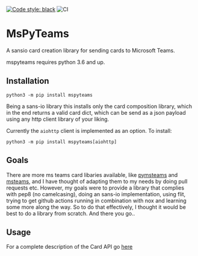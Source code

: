 [![Code style: black](https://img.shields.io/badge/code%20style-black-000000.svg)](https://github.com/psf/black)
![CI](https://github.com/sander76/mspyteams/workflows/CI/badge.svg)


# MsPyTeams

A sansio card creation library for sending cards to Microsoft Teams.

mspyteams requires python 3.6 and up.

## Installation


`python3 -m pip install mspyteams`

Being a sans-io library this installs only the card composition library, which in the end returns a valid card dict, which can be send as a json payload using any http client library of your liking.

Currently the `aiohttp` client is implemented as an option. To install:

`python3 -m pip install mspyteams[aiohttp]`


## Goals

There are more ms teams card libaries available, like [pymsteams](https://github.com/rveachkc/pymsteams) and [msteams](https://github.com/johanjeppsson/msteams), and I have thought of adapting them to my needs by doing pull requests etc.
However, my goals were to provide a library that complies with pep8 (no camelcasing), doing an sans-io implementation, using flit, trying to get github actions running in combination with nox and learning some more along the way. So to do that effectively, I thought it would be best to do a library from scratch. And there you go..

## Usage

For a complete description of the Card API go [here](https://docs.microsoft.com/en-us/outlook/actionable-messages/message-card-reference)

